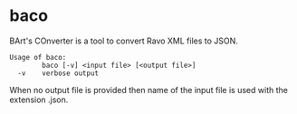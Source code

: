 # baco
BArt's COnverter is a tool to convert Ravo XML files to JSON.

```
Usage of baco:
        baco [-v] <input file> [<output file>]
  -v    verbose output
```
When no output file is provided then name of the input file is used with the extension .json.
